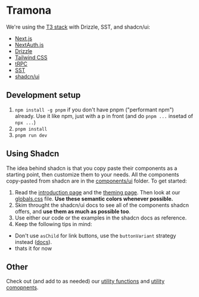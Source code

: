 # Tramona

We're using the [T3 stack](https://create.t3.gg/) with Drizzle, SST, and shadcn/ui:

- [Next.js](https://nextjs.org)
- [NextAuth.js](https://next-auth.js.org)
- [Drizzle](https://orm.drizzle.team)
- [Tailwind CSS](https://tailwindcss.com)
- [tRPC](https://trpc.io)
- [SST](https://sst.dev)
- [shadcn/ui](https://ui.shadcn.com)

## Development setup

1. `npm install -g pnpm` if you don't have pnpm ("performant npm") already. Use it like npm, just with a p in front (and do `pnpm ...` insetad of `npx ...`)
2. `pnpm install`
3. `pnpm run dev`

## Using Shadcn

The idea behind shadcn is that you copy paste their components as a starting point, then customize them to your needs. All the components copy-pasted from shadcn are in the [components/ui](/src/components/ui/) folder. To get started:

1. Read the [introduction page](https://ui.shadcn.com/docs) and the [theming page](https://ui.shadcn.com/docs/theming). Then look at our [globals.css](/src/styles/globals.css) file. **Use these semantic colors whenever possible.**
2. Skim throught the shadcn/ui docs to see all of the components shadcn offers, and **use them as much as possible too**.
3. Use either our code or the examples in the shadcn docs as reference.
4. Keep the following tips in mind:

- Don't use `asChild` for link buttons, use the `buttonVariant` strategy instead ([docs](https://ui.shadcn.com/docs/components/button#link)).
- thats it for now

## Other

Check out (and add to as needed) our [utility functions](/src/utils/utils.ts) and [utility comopnents](/src/components/utils/).
